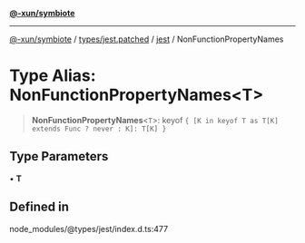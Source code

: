 [**@-xun/symbiote**](../../../../../README.md)

***

[@-xun/symbiote](../../../../../README.md) / [types/jest.patched](../../../README.md) / [jest](../README.md) / NonFunctionPropertyNames

# Type Alias: NonFunctionPropertyNames\<T\>

> **NonFunctionPropertyNames**\<`T`\>: keyof `{ [K in keyof T as T[K] extends Func ? never : K]: T[K] }`

## Type Parameters

• **T**

## Defined in

node\_modules/@types/jest/index.d.ts:477
